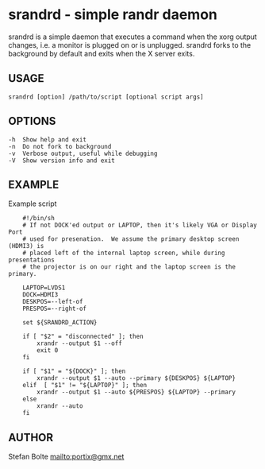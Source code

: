 srandrd - simple randr daemon 
=============================

srandrd is a simple daemon that executes a command when the xorg output
changes, i.e. a monitor is plugged on or is unplugged.  srandrd forks to
the background by default and exits when the X server exits.


USAGE
-----

    srandrd [option] /path/to/script [optional script args]


OPTIONS
-------

    -h  Show help and exit
    -n  Do not fork to background
    -v  Verbose output, useful while debugging
    -V  Show version info and exit


EXAMPLE
-------

Example script

```shell
    #!/bin/sh
    # If not DOCK'ed output or LAPTOP, then it's likely VGA or Display Port
    # used for presenation.  We assume the primary desktop screen (HDMI3) is
    # placed left of the internal laptop screen, while during presentations
    # the projector is on our right and the laptop screen is the primary.
    
    LAPTOP=LVDS1
    DOCK=HDMI3
    DESKPOS=--left-of
    PRESPOS=--right-of
    
    set ${SRANDRD_ACTION}
    
    if [ "$2" = "disconnected" ]; then
        xrandr --output $1 --off
        exit 0
    fi
    
    if [ "$1" = "${DOCK}" ]; then
        xrandr --output $1 --auto --primary ${DESKPOS} ${LAPTOP}
    elif  [ "$1" != "${LAPTOP}" ]; then
        xrandr --output $1 --auto ${PRESPOS} ${LAPTOP} --primary
    else
        xrandr --auto
    fi
```


AUTHOR
------

Stefan Bolte <mailto:portix@gmx.net>

